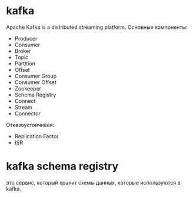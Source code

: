 # kafka
Apache Kafka is a distributed streaming platform.
Основные компоненты:
* Producer
* Consumer
* Broker
* Topic
* Partition
* Offset
* Consumer Group
* Consumer Offset
* Zookeeper
* Schema Registry
* Connect
* Stream
* Connector


Отказоустойчивая:
* Replication Factor
* ISR




# kafka schema registry
это сервис, который хранит схемы данных, которые используются в kafka.

